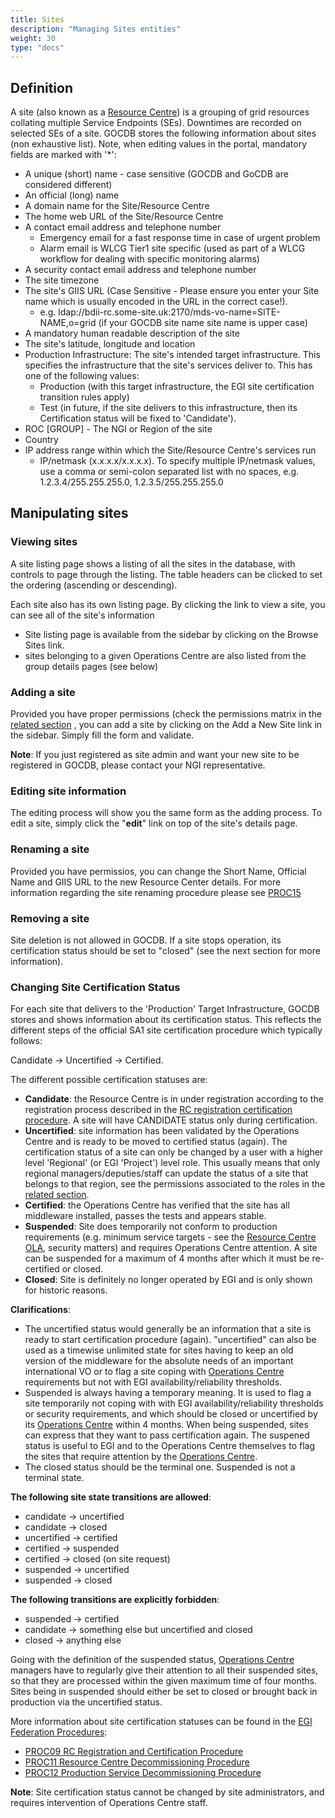 ```yaml
---
title: Sites
description: "Managing Sites entities"
weight: 30
type: "docs"
---
```


## Definition

A site (also known as a [Resource Centre](https://confluence.egi.eu/x/Z4IkBQ))
is a grouping of grid resources collating multiple Service Endpoints (SEs).
Downtimes are recorded on selected SEs of a site. GOCDB stores the following
information about sites (non exhaustive list). Note, when editing values in the
portal, mandatory fields are marked with '*':

- A unique (short) name - case sensitive (GOCDB and GoCDB are considered
different)
- An official (long) name
- A domain name for the Site/Resource Centre
- The home web URL of the Site/Resource Centre
- A contact email address and telephone number
  - Emergency email for a fast response time in case of urgent problem
  - Alarm email is WLCG Tier1 site specific (used as part of a WLCG workflow for
    dealing with specific monitoring alarms)
- A security contact email address and telephone number
- The site timezone
- The site's GIIS URL (Case Sensitive - Please ensure you enter your Site name
which is usually encoded in the URL in the correct case!).
  - e.g. ldap://bdii-rc.some-site.uk:2170/mds-vo-name=SITE-NAME,o=grid (if your
    GOCDB site name site name is upper case)
- A mandatory human readable description of the site
- The site's latitude, longitude and location
- Production Infrastructure: The site's intended target infrastructure. This
specifies the infrastructure that the site's services deliver to. This has one
of the following values:
  - Production (with this target infrastructure, the EGI site certification
    transition rules apply)
  - Test (in future, if the site delivers to this infrastructure, then its
    Certification status will be fixed to 'Candidate').
- ROC [GROUP] - The NGI or Region of the site
- Country
- IP address range within which the Site/Resource Centre's services run
  - IP/netmask (x.x.x.x/x.x.x.x). To specify multiple IP/netmask values, use a
    comma or semi-colon separated list with no spaces, e.g.
    1.2.3.4/255.255.255.0, 1.2.3.5/255.255.255.0

## Manipulating sites

### Viewing sites

A site listing page shows a listing of all the sites in the database, with
controls to page through the listing. The table headers can be clicked to set
the ordering (ascending or descending).

Each site also has its own listing page. By clicking the link to view a site,
you can see all of the site's information

- Site listing page is available from the sidebar by clicking on the Browse
Sites link.
- sites belonging to a given Operations Centre are also listed from the group
details pages (see below)

### Adding a site

Provided you have proper permissions (check the permissions matrix in the
[related section](../users-roles/managing-roles/_index.md#permissions-associated-to-roles)
, you can add a site by clicking on the Add a New Site link in the sidebar.
Simply fill the form and validate.

**Note**: If you just registered as site admin and want your new site to be
registered in GOCDB, please contact your NGI representative.

### Editing site information

The editing process will show you the same form as the adding process. To edit a
site, simply click the "**edit**" link on top of the site's details page.

### Renaming a site

Provided you have permissios, you can change the Short Name, Official Name and
GIIS URL to the new Resource Center details. For more information regarding the
site renaming procedure please see [PROC15](https://confluence.egi.eu/x/3SAmBg)

### Removing a site

Site deletion is not allowed in GOCDB. If a site stops operation, its
certification status should be set to "closed" (see the next section for more
information).

### Changing Site Certification Status

For each site that delivers to the 'Production' Target Infrastructure, GOCDB
stores and shows information about its certification status. This reflects the
different steps of the official SA1 site certification procedure which typically
follows:

Candidate -> Uncertified -> Certified.

The different possible certification statuses are:

- **Candidate**: the Resource Centre is in under registration according to the
registration process described in the
[RC registration certification procedure](https://confluence.egi.eu/x/FSAmBg).
A site will have CANDIDATE status only during certification.
- **Uncertified**: site information has been validated by the Operations Centre
and is ready to be moved to certified status (again). The certification status of
a site can only be changed by a user with a higher level 'Regional' (or EGI
'Project') level role. This usually means that only regional managers/deputies/staff
can update the status of a site that belongs to that region, see the permissions
associated to the roles in the
[related section](../users-roles/managing-roles/_index.md#permissions-associated-to-roles).
- **Certified**: the Operations Centre has verified that the site has all middleware
installed, passes the tests and appears stable.
- **Suspended**: Site does temporarily not conform to production requirements (e.g.
minimum service targets - see the
[Resource Centre OLA](https://documents.egi.eu/document/31), security matters) and
requires Operations Centre attention. A site can be suspended for a maximum of 4
months after which it must be re-certified or closed.
- **Closed**: Site is definitely no longer operated by EGI and is only shown for
historic reasons.

**Clarifications**:

- The uncertified status would generally be an information that a site is ready to
start certification procedure (again). "uncertified" can also be used as a timewise
unlimited state for sites having to keep an old version of the middleware for the
absolute needs of an important international VO or to flag a site coping with
[Operations Centre](https://confluence.egi.eu/x/NoIkBQ) requirements but not with EGI
availability/reliability thresholds.
- Suspended is always having a temporary meaning. It is used to flag a site temporarily
not coping with with EGI availability/reliability thresholds or security requirements,
and which should be closed or uncertified by its
[Operations Centre](https://confluence.egi.eu/x/NoIkBQ) within 4 months. When being
suspended, sites can express that they want to pass certification again. The suspened
status is useful to EGI and to the Operations Centre themselves to flag the sites that
require attention by the [Operations Centre](https://confluence.egi.eu/x/NoIkBQ).
- The closed status should be the terminal one. Suspended is not a terminal state.

**The following site state transitions are allowed**:

- candidate -> uncertified
- candidate -> closed
- uncertified -> certified
- certified -> suspended
- certified -> closed (on site request)
- suspended -> uncertified
- suspended -> closed

**The following transitions are explicitly forbidden**:

- suspended -> certified
- candidate -> something else but uncertified and closed
- closed -> anything else

Going with the definition of the suspended status,
[Operations Centre](https://confluence.egi.eu/x/NoIkBQ) managers have to regularly give
their attention to all their suspended sites, so that they are processed within the
given maximum time of four months. Sites being in suspended should either be set to
closed or brought back in production via the uncertified status.

More information about site certification statuses can be found in the
[EGI Federation Procedures](https://confluence.egi.eu/x/FwfSB):

- [PROC09 RC Registration and Certification Procedure](https://confluence.egi.eu/x/FSAmBg)
- [PROC11 Resource Centre Decommissioning Procedure](https://confluence.egi.eu/x/myAmBg)
- [PROC12 Production Service Decommissioning Procedure](https://confluence.egi.eu/x/jSAmBg)

**Note**: Site certification status cannot be changed by site administrators, and
requires intervention of Operations Centre staff.

